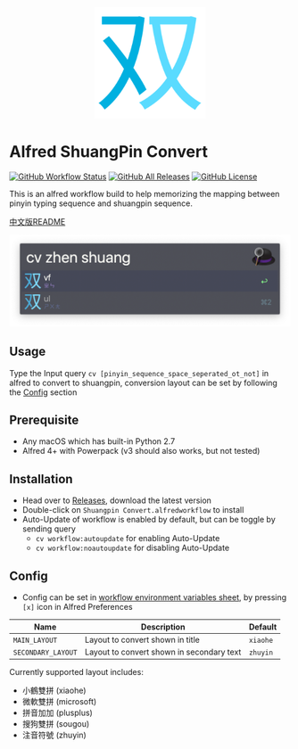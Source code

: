 <div align="center">
    <img src="./src/icon.png" width="200" height="200">
</div>

# Alfred ShuangPin Convert

[![GitHub Workflow Status](https://img.shields.io/github/workflow/status/tomy0000000/Alfred-ShuangPin-Convert/Test?logo=github)](https://github.com/tomy0000000/Alfred-ShuangPin-Convert/actions?query=workflow%3ATest)
[![GitHub All Releases](https://img.shields.io/github/downloads/tomy0000000/Alfred-ShuangPin-Convert/total?color=blue&label=Downloads&logo=Github)](https://github.com/tomy0000000/Alfred-ShuangPin-Convert/releases)
[![GitHub License](https://img.shields.io/github/license/tomy0000000/Alfred-ShuangPin-Convert?label=License)](https://github.com/tomy0000000/Alfred-ShuangPin-Convert/blob/main/LICENSE)

This is an alfred workflow build to help memorizing the mapping between pinyin typing sequence and shuangpin sequence.

[中文版README](./README_zh.md)

![screenshot](assets/screenshot.png)

## Usage

Type the Input query `cv [pinyin_sequence_space_seperated_ot_not]` in alfred to convert to shuangpin, conversion layout can be set by following the [Config](#config) section

## Prerequisite

- Any macOS which has built-in Python 2.7
- Alfred 4+ with Powerpack (v3 should also works, but not tested)

## Installation

- Head over to [Releases](https://github.com/tomy0000000/Alfred-ShuangPin-Convert/releases), download the latest version
- Double-click on `Shuangpin Convert.alfredworkflow` to install
- Auto-Update of workflow is enabled by default, but can be toggle by sending query
  - `cv workflow:autoupdate` for enabling Auto-Update
  - `cv workflow:noautoupdate` for disabling Auto-Update

## Config

* Config can be set in [workflow environment variables sheet](https://www.alfredapp.com/help/workflows/advanced/variables/#environment), by pressing `[x]` icon in Alfred Preferences

| Name               | Description                               | Default  |
| ------------------ | ----------------------------------------- | -------- |
| `MAIN_LAYOUT`      | Layout to convert shown in title          | `xiaohe` |
| `SECONDARY_LAYOUT` | Layout to convert shown in secondary text | `zhuyin` |

Currently supported layout includes:

* 小鶴雙拼 (xiaohe)
* 微軟雙拼 (microsoft)
* 拼音加加 (plusplus)
* 搜狗雙拼 (sougou)
* 注音符號 (zhuyin)